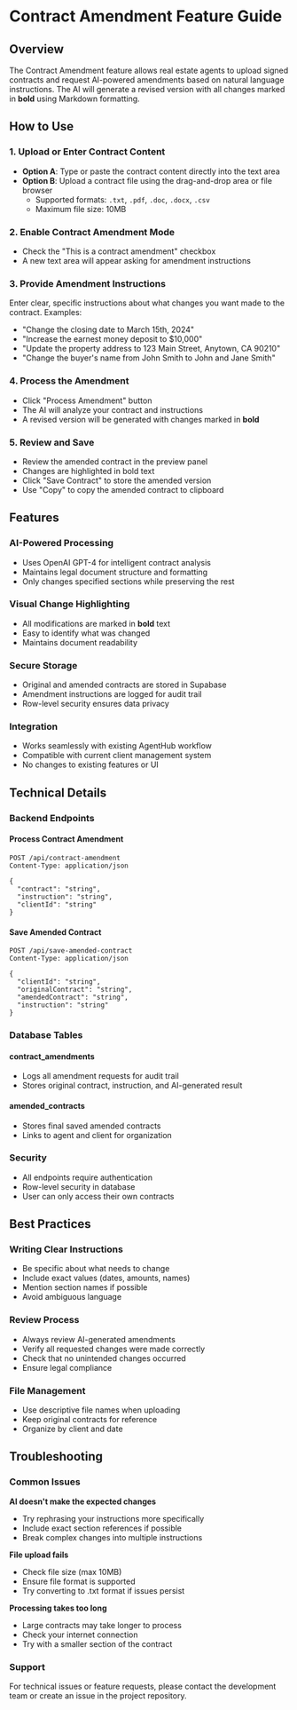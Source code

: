 # Contract Amendment Feature Guide

## Overview

The Contract Amendment feature allows real estate agents to upload signed contracts and request AI-powered amendments based on natural language instructions. The AI will generate a revised version with all changes marked in **bold** using Markdown formatting.

## How to Use

### 1. Upload or Enter Contract Content

- **Option A**: Type or paste the contract content directly into the text area
- **Option B**: Upload a contract file using the drag-and-drop area or file browser
  - Supported formats: `.txt`, `.pdf`, `.doc`, `.docx`, `.csv`
  - Maximum file size: 10MB

### 2. Enable Contract Amendment Mode

- Check the "This is a contract amendment" checkbox
- A new text area will appear asking for amendment instructions

### 3. Provide Amendment Instructions

Enter clear, specific instructions about what changes you want made to the contract. Examples:

- "Change the closing date to March 15th, 2024"
- "Increase the earnest money deposit to $10,000"
- "Update the property address to 123 Main Street, Anytown, CA 90210"
- "Change the buyer's name from John Smith to John and Jane Smith"

### 4. Process the Amendment

- Click "Process Amendment" button
- The AI will analyze your contract and instructions
- A revised version will be generated with changes marked in **bold**

### 5. Review and Save

- Review the amended contract in the preview panel
- Changes are highlighted in bold text
- Click "Save Contract" to store the amended version
- Use "Copy" to copy the amended contract to clipboard

## Features

### AI-Powered Processing
- Uses OpenAI GPT-4 for intelligent contract analysis
- Maintains legal document structure and formatting
- Only changes specified sections while preserving the rest

### Visual Change Highlighting
- All modifications are marked in **bold** text
- Easy to identify what was changed
- Maintains document readability

### Secure Storage
- Original and amended contracts are stored in Supabase
- Amendment instructions are logged for audit trail
- Row-level security ensures data privacy

### Integration
- Works seamlessly with existing AgentHub workflow
- Compatible with current client management system
- No changes to existing features or UI

## Technical Details

### Backend Endpoints

#### Process Contract Amendment
```
POST /api/contract-amendment
Content-Type: application/json

{
  "contract": "string",
  "instruction": "string", 
  "clientId": "string"
}
```

#### Save Amended Contract
```
POST /api/save-amended-contract
Content-Type: application/json

{
  "clientId": "string",
  "originalContract": "string",
  "amendedContract": "string",
  "instruction": "string"
}
```

### Database Tables

#### contract_amendments
- Logs all amendment requests for audit trail
- Stores original contract, instruction, and AI-generated result

#### amended_contracts  
- Stores final saved amended contracts
- Links to agent and client for organization

### Security
- All endpoints require authentication
- Row-level security in database
- User can only access their own contracts

## Best Practices

### Writing Clear Instructions
- Be specific about what needs to change
- Include exact values (dates, amounts, names)
- Mention section names if possible
- Avoid ambiguous language

### Review Process
- Always review AI-generated amendments
- Verify all requested changes were made correctly
- Check that no unintended changes occurred
- Ensure legal compliance

### File Management
- Use descriptive file names when uploading
- Keep original contracts for reference
- Organize by client and date

## Troubleshooting

### Common Issues

**AI doesn't make the expected changes**
- Try rephrasing your instructions more specifically
- Include exact section references if possible
- Break complex changes into multiple instructions

**File upload fails**
- Check file size (max 10MB)
- Ensure file format is supported
- Try converting to .txt format if issues persist

**Processing takes too long**
- Large contracts may take longer to process
- Check your internet connection
- Try with a smaller section of the contract

### Support
For technical issues or feature requests, please contact the development team or create an issue in the project repository. 